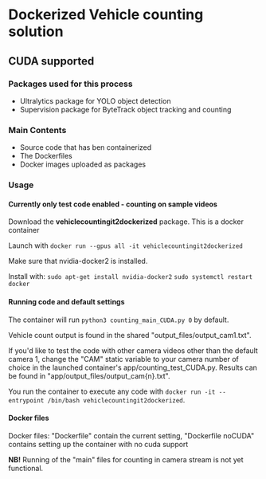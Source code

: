 <h1>Dockerized Vehicle counting solution</h1>
<h2>CUDA supported</h2>

<h3>Packages used for this process</h3>

<ul>
<li> Ultralytics package for YOLO object detection</li>
<li> Supervision package for ByteTrack object tracking and counting</li>
</ul>


<h3>Main Contents</h3>
<ul>
<li> Source code that has ben containerized</li>
<li> The Dockerfiles</li>
<li> Docker images uploaded as packages</li>
</ul>

<h3>Usage</h3>

<h4>Currently only test code enabled - counting on sample videos</h4>
<p> Download the <b>vehiclecountingit2dockerized</b> package. This is a docker container</p>

<p> Launch with <code>docker run --gpus all -it vehiclecountingit2dockerized</code></p>

<p> Make sure that nvidia-docker2 is installed.</p>
<p> Install with:
<code>sudo apt-get install nvidia-docker2</code>
<code>sudo systemctl restart docker</code>
</p>

<h4>Running code and default settings</h4>

<p>The container will run <code>python3 counting_main_CUDA.py 0</code> by default.</p>
<p>Vehicle count output is found in the shared "output_files/output_cam1.txt".</p>

<p> If you'd like to test the code with other camera videos other than the default camera 1, change the "CAM" static variable to your camera number of choice in the launched container's app/counting_test_CUDA.py. Results can be found in "app/output_files/output_cam{n}.txt".</p>


<p> You run the container to execute any code with <code>docker run -it --entrypoint /bin/bash vehiclecountingit2dockerized</code>.</p>

<h4>Docker files</h4>

<p>Docker files: "Dockerfile" contain the current setting, "Dockerfile noCUDA" contains setting up the container with no cuda support</p>


<p><b>NB!</b> Running of the "main" files for counting in camera stream is not yet functional.</p>

